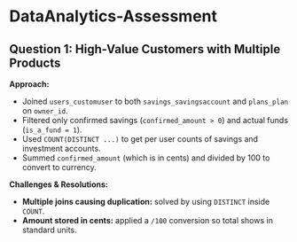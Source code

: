 # DataAnalytics-Assessment
## Question 1: High-Value Customers with Multiple Products

**Approach:**  
- Joined `users_customuser` to both `savings_savingsaccount` and `plans_plan` on `owner_id`.  
- Filtered only confirmed savings (`confirmed_amount > 0`) and actual funds (`is_a_fund = 1`).  
- Used `COUNT(DISTINCT ...)` to get per user counts of savings and investment accounts.  
- Summed `confirmed_amount` (which is in cents) and divided by 100 to convert to currency.  

**Challenges & Resolutions:**  
- **Multiple joins causing duplication:** solved by using `DISTINCT` inside `COUNT`.  
- **Amount stored in cents:** applied a `/100` conversion so total shows in standard units.
